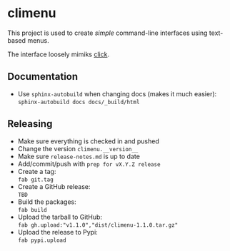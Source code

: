 # climenu

This project is used to create *simple* command-line interfaces using text-based menus.

The interface loosely mimiks [click](http://click.pocoo.org).

## Documentation
*   Use `sphinx-autobuild` when changing docs (makes it much easier):  
    `sphinx-autobuild docs docs/_build/html`

## Releasing
*   Make sure everything is checked in and pushed
*   Change the version `climenu.__version__`
*   Make sure `release-notes.md` is up to date
*   Add/commit/push with `prep for vX.Y.Z release`
*   Create a tag:  
    `fab git.tag`
*   Create a GitHub release:  
    `TBD`
*   Build the packages:  
    `fab build`  
*   Upload the tarball to GitHub:  
    `fab gh.upload:"v1.1.0","dist/climenu-1.1.0.tar.gz"`
*   Upload the release to Pypi:  
    `fab pypi.upload`